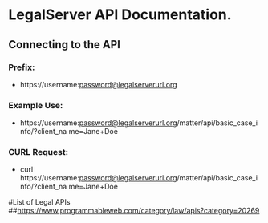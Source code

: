 # LegalServer API Documentation.


## Connecting to the API
### Prefix:
* https://username:password@legalserverurl.org
### Example Use:
* https://username:password@legalserverurl.org/matter/api/basic_case_info/?client_na me=Jane+Doe
### CURL Request:
* curl https://username:password@legalserverurl.org/matter/api/basic_case_info/?client_na me=Jane+Doe


#List of Legal APIs
##https://www.programmableweb.com/category/law/apis?category=20269
